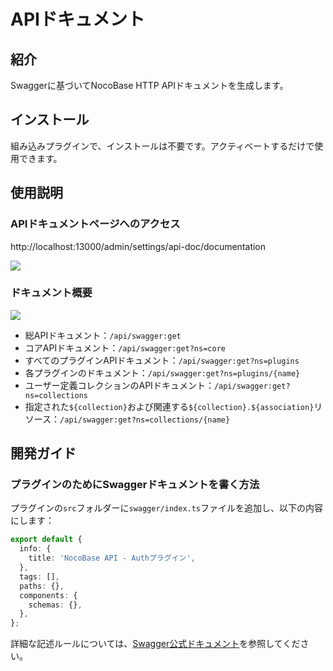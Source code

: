 # APIドキュメント

<PluginInfo name="api-doc"></PluginInfo>

## 紹介

Swaggerに基づいてNocoBase HTTP APIドキュメントを生成します。

## インストール

組み込みプラグインで、インストールは不要です。アクティベートするだけで使用できます。

## 使用説明

### APIドキュメントページへのアクセス

http://localhost:13000/admin/settings/api-doc/documentation

![](https://static-docs.nocobase.com/8db51cf50e3c666aba5a850a0fb664a0.png)

### ドキュメント概要

![](https://static-docs.nocobase.com/5bb4d3e5bba6c6fdfcd830592e72385b.png)

- 総APIドキュメント：`/api/swagger:get`
- コアAPIドキュメント：`/api/swagger:get?ns=core`
- すべてのプラグインAPIドキュメント：`/api/swagger:get?ns=plugins`
- 各プラグインのドキュメント：`/api/swagger:get?ns=plugins/{name}`
- ユーザー定義コレクションのAPIドキュメント：`/api/swagger:get?ns=collections`
- 指定された`${collection}`および関連する`${collection}.${association}`リソース：`/api/swagger:get?ns=collections/{name}`

## 開発ガイド

### プラグインのためにSwaggerドキュメントを書く方法

プラグインの`src`フォルダーに`swagger/index.ts`ファイルを追加し、以下の内容にします：

```typescript
export default {
  info: {
    title: 'NocoBase API - Authプラグイン',
  },
  tags: [],
  paths: {},
  components: {
    schemas: {},
  },
};
```

詳細な記述ルールについては、[Swagger公式ドキュメント](https://swagger.io/docs/specification/about/)を参照してください。

